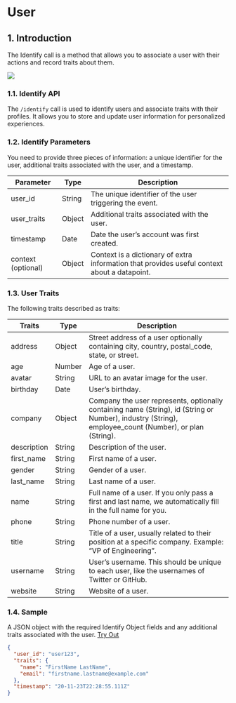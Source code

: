 # User

## 1. Introduction

The Identify call is a method that allows you to associate a user with their actions and record traits about them.

![](/img/docs/identify-flowchart.png)

### 1.1. Identify API

The `/identify` call is used to identify users and associate traits with their profiles. It allows you to store and update user information for personalized experiences.

### 1.2. Identify Parameters

You need to provide three pieces of information: a unique identifier for the user, additional traits associated with the user, and a timestamp.

| Parameter   | Type   | Description                                      |
|-------------|--------|--------------------------------------------------|
| user_id     | String | The unique identifier of the user triggering the event. |
| user_traits | Object | Additional traits associated with the user.      |
| timestamp   | Date   | Date the user’s account was first created.      |
| context (optional) | Object | Context is a dictionary of extra information that provides useful context about a datapoint. |

### 1.3. User Traits

The following traits described as traits:

| Traits    | Type   | Description                                        |
|-----------|--------|----------------------------------------------------|
| address   | Object | Street address of a user optionally containing city, country, postal_code, state, or street. |
| age       | Number | Age of a user.                                     |
| avatar    | String | URL to an avatar image for the user.               |
| birthday  | Date   | User’s birthday.                                   |
| company   | Object | Company the user represents, optionally containing name (String), id (String or Number), industry (String), employee_count (Number), or plan (String). |
| description | String | Description of the user.                           |
| first_name | String | First name of a user.                              |
| gender    | String | Gender of a user.                                  |
| last_name | String | Last name of a user.                               |
| name      | String | Full name of a user. If you only pass a first and last name, we automatically fill in the full name for you. |
| phone     | String | Phone number of a user.                            |
| title     | String | Title of a user, usually related to their position at a specific company. Example: “VP of Engineering”. |
| username  | String | User’s username. This should be unique to each user, like the usernames of Twitter or GitHub. |
| website   | String | Website of a user.                                 |

### 1.4. Sample

A JSON object with the required Identify Object fields and any additional traits associated with the user. [Try Out](../../../../integrate/public_apis/identify)

```json
{
  "user_id": "user123",
  "traits": {
    "name": "FirstName LastName",
    "email": "firstname.lastname@example.com"
  },
  "timestamp": "20-11-23T22:28:55.111Z"
}
```
